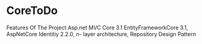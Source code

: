 # CoreToDo
Features Of The Project
Asp.net MVC Core 3.1
EntityFrameworkCore 3.1, 
AspNetCore Identitiy 2.2.0, 
n- layer architecture, 
Repository Design Pattern
